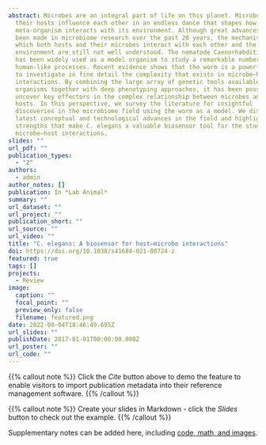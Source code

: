 ```yaml
---
abstract: Microbes are an integral part of life on this planet. Microbes and
  their hosts influence each other in an endless dance that shapes how the
  meta-organism interacts with its environment. Although great advances have
  been made in microbiome research over the past 20 years, the mechanisms by
  which both hosts and their microbes interact with each other and the
  environment are still not well understood. The nematode Caenorhabditis elegans
  has been widely used as a model organism to study a remarkable number of
  human-like processes. Recent evidence shows that the worm is a powerful tool
  to investigate in fine detail the complexity that exists in microbe–host
  interactions. By combining the large array of genetic tools available for both
  organisms together with deep phenotyping approaches, it has been possible to
  uncover key effectors in the complex relationship between microbes and their
  hosts. In this perspective, we survey the literature for insightful
  discoveries in the microbiome field using the worm as a model. We discuss the
  latest conceptual and technological advances in the field and highlight the
  strengths that make C. elegans a valuable biosensor tool for the study of
  microbe–host interactions.
slides: ""
url_pdf: ""
publication_types:
  - "2"
authors:
  - admin
author_notes: []
publication: In *Lab Animal*
summary: ""
url_dataset: ""
url_project: ""
publication_short: ""
url_source: ""
url_video: ""
title: "C. elegans: A biosensor for host–microbe interactions"
doi: https://doi.org/10.1038/s41684-021-00724-z
featured: true
tags: []
projects:
  - Review
image:
  caption: ""
  focal_point: ""
  preview_only: false
  filename: featured.png
date: 2022-09-04T18:46:49.695Z
url_slides: ""
publishDate: 2017-01-01T00:00:00.000Z
url_poster: ""
url_code: ""
---
```


{{% callout note %}}
Click the _Cite_ button above to demo the feature to enable visitors to import publication metadata into their reference management software.
{{% /callout %}}

{{% callout note %}}
Create your slides in Markdown - click the _Slides_ button to check out the example.
{{% /callout %}}

Supplementary notes can be added here, including [code, math, and images](https://wowchemy.com/docs/writing-markdown-latex/).
